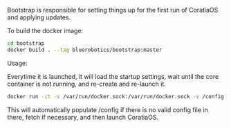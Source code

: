 Bootstrap is responsible for setting things up for the first run of CoratiaOS and applying updates.

To build the docker image:

```bash
cd bootstrap
docker build . --tag bluerobotics/bootstrap:master
```


Usage:

Everytime it is launched, it will load the startup settings, wait until the core container is not running, and re-create and re-launch it.

```bash
docker run -it -v /var/run/docker.sock:/var/run/docker.sock -v /config:/config  bluerobotics/bootstrap:master
```

This will automatically populate /config if there is no valid config file in there, fetch if necessary, and then launch CoratiaOS.